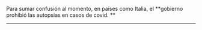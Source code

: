 Para sumar confusión al momento, en países como Italia, el **gobierno prohibió las autopsias en casos de covid. **

---------------------------------------------------------------------